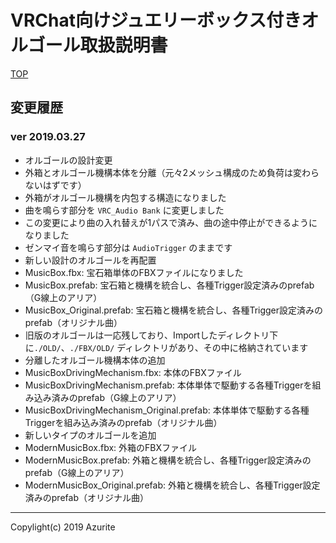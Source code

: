 # VRChat向けジュエリーボックス付きオルゴール取扱説明書

[TOP](index.md)

## 変更履歴

### ver 2019.03.27

* オルゴールの設計変更
 * 外箱とオルゴール機構本体を分離（元々2メッシュ構成のため負荷は変わらないはずです）
 * 外箱がオルゴール機構を内包する構造になりました
 * 曲を鳴らす部分を `VRC_Audio Bank` に変更しました
  * この変更により曲の入れ替えが1パスで済み、曲の途中停止ができるようになりました
  * ゼンマイ音を鳴らす部分は `AudioTrigger` のままです
* 新しい設計のオルゴールを再配置
 * MusicBox.fbx: 宝石箱単体のFBXファイルになりました
 * MusicBox.prefab: 宝石箱と機構を統合し、各種Trigger設定済みのprefab（G線上のアリア）
 * MusicBox_Original.prefab: 宝石箱と機構を統合し、各種Trigger設定済みのprefab（オリジナル曲）
 * 旧版のオルゴールは一応残しており、Importしたディレクトリ下に`./OLD/`、`./FBX/OLD/` ディレクトリがあり、その中に格納されています
* 分離したオルゴール機構本体の追加
 * MusicBoxDrivingMechanism.fbx: 本体のFBXファイル
 * MusicBoxDrivingMechanism.prefab: 本体単体で駆動する各種Triggerを組み込み済みのprefab（G線上のアリア）
 * MusicBoxDrivingMechanism_Original.prefab: 本体単体で駆動する各種Triggerを組み込み済みのprefab（オリジナル曲）
* 新しいタイプのオルゴールを追加
 * ModernMusicBox.fbx: 外箱のFBXファイル
 * ModernMusicBox.prefab: 外箱と機構を統合し、各種Trigger設定済みのprefab（G線上のアリア）
 * ModernMusicBox_Original.prefab: 外箱と機構を統合し、各種Trigger設定済みのprefab（オリジナル曲）

---

Copylight(c) 2019 Azurite
